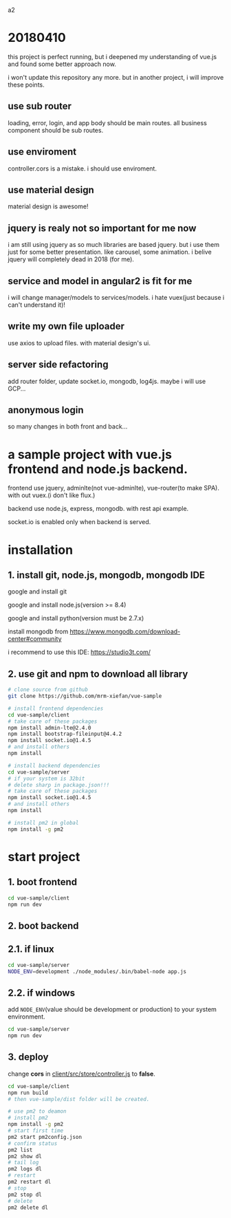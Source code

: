 a2

# 20180410

this project is perfect running, but i deepened my understanding of vue.js and found some better approach now.

i won't update this repository any more. but in another project, i will improve these points.

## use sub router

loading, error, login, and app body should be main routes. all business component should be sub routes.

## use enviroment

controller.cors is a mistake. i should use enviroment.

## use material design

material design is awesome!

## jquery is realy not so important for me now

i am still using jquery as so much libraries are based jquery. but i use them just for some better presentation. like carousel, some animation. i belive jquery will completely dead in 2018 (for me).

## service and model in angular2 is fit for me

i will change manager/models to services/models. i hate vuex(just because i can't understand it)!

## write my own file uploader

use axios to upload files. with material design's ui.

## server side refactoring

add router folder, update socket.io, mongodb, log4js. maybe i will use GCP...

## anonymous login

so many changes in both front and back...

# a sample project with vue.js frontend and node.js backend.

frontend use jquery, adminlte(not vue-adminlte), vue-router(to make SPA). with out vuex.(i don't like flux.)

backend use node.js, express, mongodb. with rest api example.

socket.io is enabled only when backend is served.

# installation

## 1. install git, node.js, mongodb, mongodb IDE

google and install git

google and install node.js(version >= 8.4)

google and install python(version must be 2.7.x)

install mongodb from https://www.mongodb.com/download-center#community

i recommend to use this IDE: https://studio3t.com/

## 2. use git and npm to download all library

``` bash
# clone source from github
git clone https://github.com/mrm-xiefan/vue-sample

# install frontend dependencies
cd vue-sample/client
# take care of these packages
npm install admin-lte@2.4.0
npm install bootstrap-fileinput@4.4.2
npm install socket.io@1.4.5
# and install others
npm install

# install backend dependencies
cd vue-sample/server
# if your system is 32bit
# delete sharp in package.json!!!
# take care of these packages
npm install socket.io@1.4.5
# and install others
npm install

# install pm2 in global
npm install -g pm2
```

# start project

## 1. boot frontend

``` bash
cd vue-sample/client
npm run dev
```

## 2. boot backend

## 2.1. if linux

``` bash
cd vue-sample/server
NODE_ENV=development ./node_modules/.bin/babel-node app.js
```

## 2.2. if windows

add `NODE_ENV`(value should be development or production) to your system environment.

``` bash
cd vue-sample/server
npm run dev
```

## 3. deploy

change **cors** in [client/src/store/controller.js](./client/src/store/controller.js) to **false**.

``` bash
cd vue-sample/client
npm run build
# then vue-sample/dist folder will be created.

# use pm2 to deamon
# install pm2
npm install -g pm2
# start first time
pm2 start pm2config.json
# confirm status
pm2 list
pm2 show dl
# tail log
pm2 logs dl
# restart
pm2 restart dl
# stop
pm2 stop dl
# delete
pm2 delete dl
```

